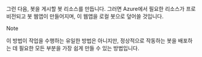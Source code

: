 그런 다음, 봇을 게시할 봇 리소스를 만듭니다. 그러면 Azure에서 필요한 리소스가 프로비전되고 봇 웹앱이 만들어지며, 이 웹앱을 로컬 봇으로 덮어쓸 것입니다.

> [!NOTE]
> 이 방법이 작업을 수행하는 유일한 방법은 아니지만, 정상적으로 작동하는 봇을 배포하는 데 필요한 모든 부분을 가장 쉽게 만들 수 있는 방법입니다.